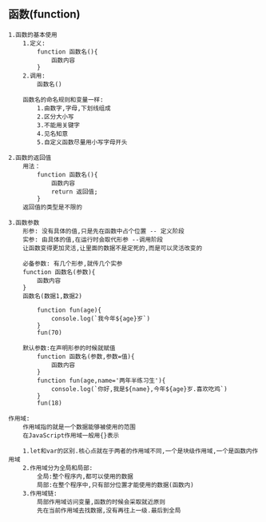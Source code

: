 ## 函数(function)
    1.函数的基本使用
        1.定义:
            function 函数名(){
                函数内容
            }
        2.调用:
            函数名()

        函数名的命名规则和变量一样:
            1.由数字,字母,下划线组成
            2.区分大小写
            3.不能用关键字
            4.见名知意
            5.自定义函数尽量用小写字母开头

    2.函数的返回值
        用法：
            function 函数名(){
                函数内容
                return 返回值;
            }
        返回值的类型是不限的
    
    3.函数参数
        形参: 没有具体的值,只是先在函数中占个位置 -- 定义阶段
        实参: 由具体的值,在运行时会取代形参 --调用阶段
        让函数变得更加灵活,让里面的数据不是定死的,而是可以灵活改变的

        必备参数: 有几个形参,就传几个实参
		function 函数名(参数){
			函数内容
		}
		函数名(数据1,数据2)

		    function fun(age){
		    	console.log(`我今年${age}岁`)
		    }
		    fun(70)

	    默认参数:在声明形参的时候就赋值
		    function 函数名(参数,参数=值){
			    函数内容
		    }
		    function fun(age,name='两年半练习生'){
			    console.log(`你好,我是${name},今年${age}岁.喜欢吃鸡`)
		    }
		    fun(18)
        
    作用域:
	    作用域指的就是一个数据能够被使用的范围
	    在JavaScript作用域一般用{}表示

	    1.let和var的区别.核心点就在于两者的作用域不同,一个是块级作用域,一个是函数内作用域
	    2.作用域分为全局和局部:
		    全局:整个程序内,都可以使用的数据
		    局部:在整个程序中,只有部分位置才能使用的数据(函数内)
	    3.作用域链:
		    局部作用域访问变量,函数的时候会采取就近原则
	        先在当前作用域去找数据,没有再往上一级.最后到全局